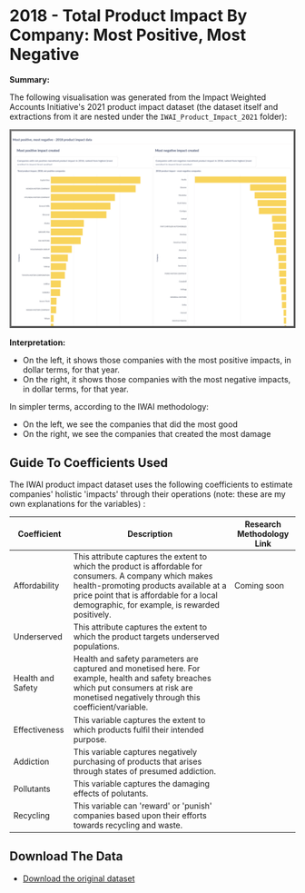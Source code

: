 # 2018 - Total Product Impact By Company: Most Positive, Most Negative 

**Summary:**

The following visualisation was generated from the Impact Weighted Accounts Initiative's 2021 product impact dataset (the dataset itself and extractions from it are nested under the `IWAI_Product_Impact_2021` folder):

![](./images/negandpos.png)

**Interpretation:**

- On the left, it shows those companies with the most positive impacts, in dollar terms, for that year.
- On the right, it shows those companies with the most negative impacts, in dollar terms, for that year.

In simpler terms, according to the IWAI methodology:

- On the left, we see the companies that did the most good
- On the right, we see the companies that created the most damage 

## Guide To Coefficients Used

The IWAI product impact dataset uses the following coefficients to estimate companies' holistic 'impacts' through their operations (note: these are my own explanations for the variables)		:

| **Coefficient**   | Description                                                  | Research Methodology Link |
| ----------------- | ------------------------------------------------------------ | ------------------------- |
| Affordability     | This attribute captures the extent to which the product is affordable for consumers. A company which makes health-promoting products available at a price point that is affordable for a local demographic, for example, is rewarded positively. | Coming soon               |
| Underserved       | This attribute captures the extent to which the product targets underserved populations. |                           |
| Health and Safety | Health and safety parameters are captured and monetised here. For example, health and safety breaches which put consumers at risk are monetised negatively through this coefficient/variable. |                           |
| Effectiveness     | This variable captures the extent to which products fulfil their intended purpose. |                           |
| Addiction         | This variable captures negatively purchasing of products that arises through states of presumed addiction. |                           |
| Pollutants        | This variable captures the damaging effects of polutants.    |                           |
| Recycling         | This variable can 'reward' or 'punish' companies based upon their efforts towards recycling and waste. |                           |

## Download The Data

- [Download the original dataset](https://github.com/danielrosehill/ImpactWeightedAccounts/blob/main/Validation_Dataset/IWAI_Product_Impact_Data_2021.csv)

